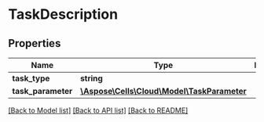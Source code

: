 # TaskDescription

## Properties
Name | Type | Description | Notes
------------ | ------------- | ------------- | -------------
**task_type** | **string** |  | [optional] 
**task_parameter** | [**\Aspose\Cells\Cloud\Model\TaskParameter**](TaskParameter.md) |  | [optional] 

[[Back to Model list]](../README.md#documentation-for-models) [[Back to API list]](../README.md#documentation-for-api-endpoints) [[Back to README]](../README.md)


